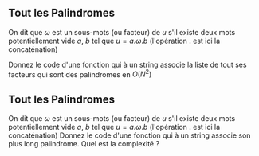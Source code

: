 
## Tout les Palindromes
On dit que $\omega$ est un sous-mots (ou facteur) de $u$ s'il existe deux mots potentiellement vide $a$, $b$ tel que $u=a.\omega.b$ (l'opération $.$ est ici la concaténation)

Donnez le code d'une fonction qui à un string associe la liste de tout ses facteurs qui sont des palindromes en $O(N^2)$

## Tout les Palindromes
On dit que $\omega$ est un sous-mots (ou facteur) de $u$ s'il existe deux mots potentiellement vide $a$, $b$ tel que $u=a.\omega.b$ (l'opération $.$ est ici la concaténation)
Donnez le code d'une fonction qui à un string associe son plus long palindrome. Quel est la complexité ? 
<!--stackedit_data:
eyJoaXN0b3J5IjpbMTY4MTg0NjI1MSwtNTc5NjUyMDQ4XX0=
-->
